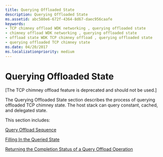 ```yaml
---
title: Querying Offloaded State
description: Querying Offloaded State
ms.assetid: abc580e6-672f-4364-8d67-daec956caafe
keywords:
- TCP chimney offload WDK networking , querying offloaded state
- chimney offload WDK networking , querying offloaded state
- offload state WDK TCP chimney offload , querying offloaded state
- querying offloaded TCP chimney state
ms.date: 04/20/2017
ms.localizationpriority: medium
---
```


# Querying Offloaded State


\[The TCP chimney offload feature is deprecated and should not be used.\]




The Querying Offloaded State section describes the process of querying offloaded TCP chimney state. The host stack can query constant, cached, and delegated state.

This section includes:

[Query Offload Sequence](query-offload-sequence.md)

[Filling In the Queried State](filling-in-the-queried-state.md)

[Returning the Completion Status of a Query Offload Operation](returning-the-completion-status-of-a-query-offload-operation.md)

 

 





